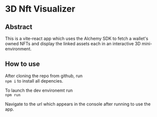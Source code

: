 # 3D Nft Visualizer

## Abstract

This is a vite-react app which uses the Alchemy SDK to fetch a wallet's owned NFTs and display the linked assets each in an interactive 3D mini-environment.

## How to use

After cloning the repo from github, run  
`npm i` to install all depencies.

To launch the dev environemt run  
`npm run`

Navigate to the url which appears in the console after running to use the app.
